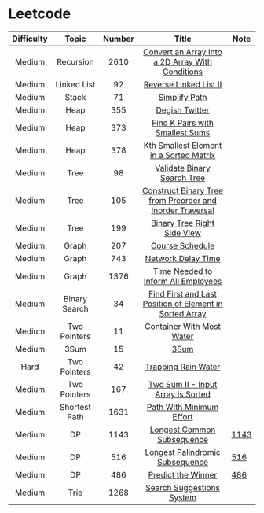 # Leetcode
| Difficulty | Topic | Number | Title | Note |
|:-----: |:-------:|:------:|:--------:| ---- |
| Medium | Recursion | 2610 | [Convert an Array Into a 2D Array With Conditions](https://leetcode.com/problems/convert-an-array-into-a-2d-array-with-conditions/description/) |  |
| Medium | Linked List | 92 | [Reverse Linked List II](https://leetcode.com/problems/reverse-linked-list-ii/description/) |  |
| Medium | Stack | 71 | [Simplify Path](https://leetcode.com/problems/simplify-path/) |  |
| Medium | Heap | 355 | [Degisn Twitter](https://leetcode.com/problems/design-twitter/) |  |
| Medium | Heap | 373 | [Find K Pairs with Smallest Sums](https://leetcode.com/problems/find-k-pairs-with-smallest-sums/description/) |  |
| Medium | Heap | 378 | [Kth Smallest Element in a Sorted Matrix](https://leetcode.com/problems/kth-smallest-element-in-a-sorted-matrix/) | |
| Medium | Tree | 98 | [Validate Binary Search Tree](https://leetcode.com/problems/validate-binary-search-tree/) |  |
| Medium | Tree | 105 | [Construct Binary Tree from Preorder and Inorder Traversal](https://leetcode.com/problems/construct-binary-tree-from-preorder-and-inorder-traversal/description/) |  |
| Medium | Tree | 199 | [Binary Tree Right Side View](https://leetcode.com/problems/binary-tree-right-side-view/description/) |  |
| Medium | Graph | 207 | [Course Schedule](https://leetcode.com/problems/course-schedule/) | |
| Medium | Graph | 743 | [Network Delay Time](https://leetcode.com/problems/network-delay-time/) | |
| Medium | Graph | 1376 | [Time Needed to Inform All Employees](https://leetcode.com/problems/time-needed-to-inform-all-employees/) | |
| Medium | Binary Search | 34 | [Find First and Last Position of Element in Sorted Array](https://leetcode.com/problems/find-first-and-last-position-of-element-in-sorted-array/) | |
| Medium | Two Pointers | 11 | [Container With Most Water](https://leetcode.com/problems/container-with-most-water/description/) |  |
| Medium | 3Sum | 15 | [3Sum](https://leetcode.com/problems/3sum/) | |
| Hard | Two Pointers | 42 | [Trapping Rain Water](https://leetcode.com/problems/trapping-rain-water/description/) | |
| Medium | Two Pointers | 167 | [Two Sum II - Input Array Is Sorted](https://leetcode.com/problems/two-sum-ii-input-array-is-sorted/) | |
| Medium | Shortest Path | 1631 | [Path With Minimum Effort](https://leetcode.com/problems/path-with-minimum-effort/) | |
| Medium | DP | 1143 | [Longest Common Subsequence](https://leetcode.com/problems/longest-common-subsequence/) | [1143](https://github.com/Cotidie/STEADY/tree/main/Algorithm/Leetcode/1143) |
| Medium | DP | 516 | [Longest Palindromic Subsequence](https://leetcode.com/problems/longest-palindromic-subsequence/)| [516](https://github.com/Cotidie/STEADY/tree/main/Algorithm/Leetcode/516) |
| Medium | DP | 486 | [Predict the Winner](https://leetcode.com/problems/predict-the-winner/) | [486](https://github.com/Cotidie/STEADY/tree/main/Algorithm/Leetcode/486) |
| Medium | Trie | 1268 | [Search Suggestions System](https://leetcode.com/problems/search-suggestions-system/) |  |